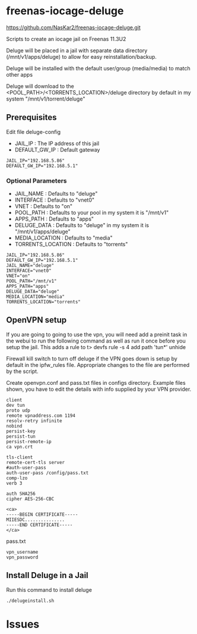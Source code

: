 # freenas-iocage-deluge

https://github.com/NasKar2/freenas-iocage-deluge.git

Scripts to create an iocage jail on Freenas 11.3U2

Deluge  will be placed in a jail with separate data directory (/mnt/v1/apps/deluge) to allow for easy reinstallation/backup.

Deluge  will be installed with the default user/group (media/media) to match other apps

Deluge will download to the <POOL_PATH>/<TORRENTS_LOCATION>/deluge directory by default in my system "/mnt/v1/torrent/deluge"


## Prerequisites
Edit file deluge-config

- JAIL_IP : The IP address of this jail
- DEFAULT_GW_IP : Default gateway

```
JAIL_IP="192.168.5.86"
DEFAULT_GW_IP="192.168.5.1"
```

### Optional Parameters

- JAIL_NAME : Defaults to "deluge"
- INTERFACE : Defaults to "vnet0"
- VNET : Defaults to "on"
- POOL_PATH : Defaults to your pool in my system it is "/mnt/v1"
- APPS_PATH : Defaults to "apps"
- DELUGE_DATA : Defaults to "deluge" in my system it is "/mnt/v1/apps/deluge"
- MEDIA_LOCATION : Defaults to "media"
- TORRENTS_LOCATION : Defaults to "torrents"

```
JAIL_IP="192.168.5.86"
DEFAULT_GW_IP="192.168.5.1"
JAIL_NAME="deluge"
INTERFACE="vnet0"
VNET="on"
POOL_PATH="/mnt/v1"
APPS_PATH="apps"
DELUGE_DATA="deluge"
MEDIA_LOCATION="media"
TORRENTS_LOCATION="torrents"

```

## OpenVPN setup

If you are going to going to use the vpn, you will need add a preinit task in the webui to run the following command as well as run it once before you setup the jail. This adds a rule to t>
devfs rule -s 4 add path 'tun*' unhide

Firewall kill switch to turn off deluge if the VPN goes down is setup by default in the ipfw_rules file.  Appropriate changes to the file are performed by the script.

Create openvpn.conf and pass.txt files in configs directory. Example files shown, you have to edit the details with info supplied by your VPN provider.
```
client
dev tun
proto udp
remote vpnaddress.com 1194
resolv-retry infinite
nobind
persist-key
persist-tun
persist-remote-ip
ca vpn.crt

tls-client
remote-cert-tls server
#auth-user-pass
auth-user-pass /config/pass.txt
comp-lzo
verb 3

auth SHA256
cipher AES-256-CBC

<ca>
-----BEGIN CERTIFICATE-----
MIIESDC...............
-----END CERTIFICATE-----
</ca>

```
pass.txt
```
vpn_username
vpn_password
```


## Install Deluge in a Jail

Run this command to install deluge

```
./delugeinstall.sh
```

# Issues


